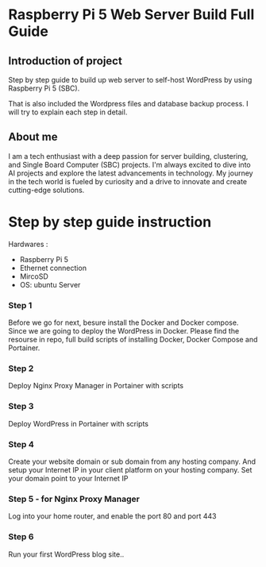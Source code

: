 # Raspberry Pi 5 Web Server Build Full Guide

## Introduction of project

Step by step guide to build up web server to self-host WordPress by using Raspberry Pi 5 (SBC). 

That is also included the Wordpress files and database backup process. I will try to explain each step in detail. 

## About me

I am a tech enthusiast with a deep passion for server building, clustering, and Single Board Computer (SBC) projects. I'm always excited to dive into AI projects and explore the latest advancements in technology. My journey in the tech world is fueled by curiosity and a drive to innovate and create cutting-edge solutions.


# Step by step guide instruction


Hardwares : 
- Raspberry Pi 5
- Ethernet connection
- MircoSD
- OS: ubuntu Server 

### Step 1 

Before we go for next, besure install the Docker and Docker compose. Since we are going to deploy the WordPress in Docker.
Please find the resourse in repo, full build scripts of installing Docker, Docker Compose and Portainer.

### Step 2 

Deploy Nginx Proxy Manager in Portainer with scripts

### Step 3 

Deploy WordPress in Portainer with scripts

### Step 4

Create your website domain or sub domain from any hosting company. And setup your Internet IP in your client platform on your hosting company. Set your domain point to your Internet IP

### Step 5 - for Nginx Proxy Manager 

Log into your home router, and enable the port 80 and port 443

### Step 6 

Run your first WordPress blog site..


